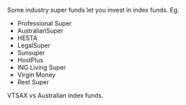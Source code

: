 Some industry super funds let you invest in index funds. Eg.
- Professional Super
- AustralianSuper
- HESTA
- LegalSuper
- Sunsuper
- HostPlus
- ING Living Super
- Virgin Money
- Rest Super

VTSAX vs Australian index funds.
